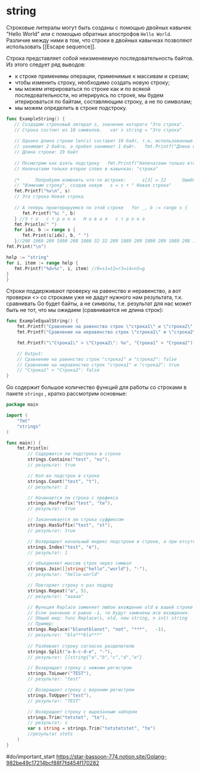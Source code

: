 # string
Строковые литералы могут быть созданы с помощью двойных кавычек "Hello World" или с помощью обратных апострофов `Hello World`. Различие между ними в том, что строки в двойных кавычках позволяют использовать [[Escape sequence]].

Строка представляет собой неизменяемую последовательность байтов. Из этого следует ряд выводов:
-   к строке применимы операции, применимые к массивам и срезам;
-   чтобы изменить строку, необходимо создать новую строку;
-   мы можем итерироваться по строке как и по всякой последовательности, но итерируясь по строке, мы будем итерироваться по байтам, составляющим строку, а не по символам;
-   мы можем определить в строке подстроку.

```go
func ExampleString() {  
   // Создадим строковый литерал s, значение которого "Это строка".  
   // Строка состоит из 10 символов.   var s string = "Это строка"  
  
   // Однако длина строки len(s) составит 19 байт, т.к. использованные кирилические символы  
   // занимают 2 байта, а пробел занимает 1 байт.   fmt.Printf("Длина строки: %d байт\n", len(s))  
   // Длина строки: 19 байт  
  
   // Посмотрим как взять подстроку   fmt.Printf("Напечатаем только второе слово в кавычках: \"%v\"\n", s[7:])  
   // Напечатаем только второе слово в кавычках: "строка"  
  
   /*      Попробуем изменить что-то встроке:      s[3] = 12      Ошибка компиляции: cannot assign to s[3], потому что строки - неизменяемые последовательности.   */  
   // "Изменим строку", создав новую   s = s + " Новая строка"  
   fmt.Printf("%v\n", s)  
   // Это строка Новая строка  
  
   // А теперь проитерируемся по этой строке   for _, b := range s {  
      fmt.Printf("%c ", b)  
   } //Э т о   с т р о к а   Н о в а я   с т р о к а  
   fmt.Println(" ")  
   for idx, b := range s {  
      fmt.Print(s[idx], b, " ")  
   }//208 1069 209 1090 208 1086 32 32 209 1089 209 1090 209 1088 208 1086 208 1082 208 1072 32 32 208 1053 208 1086 208 1074 208 1072 209 1103 32 32 209 1089 209 1090 209 1088 208 1086 208 1082 208 1072   
fmt.Print("\n")

help := "string"  
for i, item := range help {  
   fmt.Printf("%d=%c", i, item) //0=s1=t2=r3=i4=n5=g
}
}
```

Строки поддерживают проверку на равенство и неравенство, а вот проверки <> со строками уже не дадут нужного нам результата, т.к. сравнивать Go будет байты, а не символы, т.е. результат для нас может быть не тот, что мы ожидаем (сравнивается не длина строк):

```go
func ExampleEqualString() {
	fmt.Printf("Сравнение на равенство строк \"строка1\" и \"строка2\": %v\n", "строка1" == "строка2")
	fmt.Printf("Сравнение на неравенство строк \"строка1\" и \"строка2\": %v\n", "строка1" != "строка2")

	fmt.Printf("\"Строка1\" > \"Строка2\": %v", "Строка1" > "Строка2")

	// Output:
	// Сравнение на равенство строк "строка1" и "строка2": false
	// Сравнение на неравенство строк "строка1" и "строка2": true
	// "Строка1" > "Строка2": false
}
```

Go содержит большое количество функций для работы со строками в пакете `strings` , кратко рассмотрим основные: 

```go
package main

import (
    "fmt"
    "strings"
)

func main() {
    fmt.Println(    
        // Содержится ли подстрока в строке    
        strings.Contains("test", "es"), 
        // результат: true

        // Кол-во подстрок в строке
        strings.Count("test", "t"),
        // результат: 2

        // Начинается ли строка с префикса       
        strings.HasPrefix("test", "te"), 
        // результат: true

        // Заканчивается ли строка суффиксом
        strings.HasSuffix("test", "st"), 
        // результат: true

        // Возвращает начальный индекс подстроки в строке, а при отсутствии вхождения возвращает -1
        strings.Index("test", "e"), 
        // результат: 1

        // объединяет массив строк через символ
        strings.Join([]string{"hello","world"}, "-"),
        // результат: "hello-world"

        // Повторяет строку n раз подряд
        strings.Repeat("a", 5), 
        // результат: "aaaaa"

        // Функция Replace заменяет любое вхождение old в вашей строке на new
        // Если значение n равно -1, то будут заменены все вхождения.
        // Общий вид: func Replace(s, old, new string, n int) string
        // Пример:
        strings.Replace("blanotblanot", "not", "***", 	-1),
        // результат: "bla***bla***"
 
        // Разбивает строку согласно разделителю
        strings.Split("a-b-c-d-e", "-"), 
        // результат: []string{"a","b","c","d","e"}

        // Возвращает строку c нижним регистром
        strings.ToLower("TEST"), 
        // результат: "test"

        // Возвращает строку c верхним регистром
        strings.ToUpper("test"), 
        // результат: "TEST"

        // Возвращает строку с вырезанным набором
        strings.Trim("tetstet", "te"),
        // результат: s
        var s string = strings.Trim("tetstetstet", "te")
		//результат stets
    )
}
```

#do/important_start https://star-bassoon-774.notion.site/Golang-982be49c17214bcf88f7fd454f170282